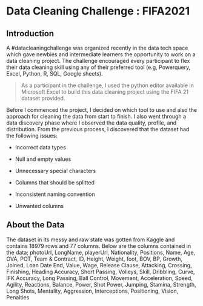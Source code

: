 # Data Cleaning Challenge : FIFA2021

## Introduction
A #datacleaningchallenge was organized recently in the data tech space which gave newbies and intermediate learners the opportunity to work on a data cleaning project. The challenge encouraged every participant to flex their data cleaning skill using any of their preferred tool (e.g, Powerquery, Excel, Python, R, SQL, Google sheets).

> As a participant in the challenge, I used the python editor available in Microsoft Excel to build this data cleaning project using the FIFA 21 dataset provided.

Before I commenced the project, I decided on which tool to use and also the approach for cleaning the data from start to finish. I also went through a data discovery phase where I observed the data quality, profile, and distribution. From the previous process, I discovered that the dataset had the following issues:

- Incorrect data types

- Null and empty values

- Unnecessary special characters

- Columns that should be splitted

- Inconsistent naming convention

- Unwanted columns

## About the Data
The dataset in its messy and raw state was gotten from Kaggle and contains 18979 rows and 77 columns. Below are the columns contained in the data;
photoUrl, LongName, playerUrl, Nationality, Positions, Name, Age, OVA, POT, Team & Contract, ID, Height, Weight, foot, BOV, BP, Growth, Joined, Loan Date End, Value, Wage, Release Clause, Attacking, Crossing, Finishing, Heading Accuracy, Short Passing, Volleys, Skill, Dribbling, Curve, IFK Accuracy, Long Passing, Ball Control, Movement, Acceleration, Speed, Agility, Reactions, Balance, Power, Shot Power, Jumping, Stamina, Strength, Long Shots, Mentality, Aggression, Interceptions, Positioning, Vision, Penalties

